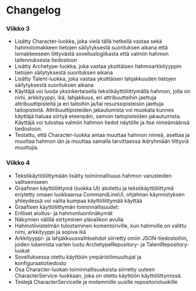 # Changelog

### Viikko 3

- Lisätty Character-luokka, joka vielä tällä hetkellä vastaa sekä hahmolomakkeen tietojen säilytyksestä suorituksen aikana että lomakkeeseen liittyvästä sovelluslogiikasta että valmiin hahmon tallennuksesta tiedostoon
- Lisätty Archetype-luokka, joka vastaa yksittäisen hahmoarkkityyppin tietojen säilytyksestä suorituksen aikana
- Lisätty Talent-luokka, joka vastaa yksittäisen lahjakkuuden tietojen säilytyksestä suorituksen aikana
- Käyttäjä voi luoda yksinkertaisella tekstikäyttöliittymällä hahmon, jolla on nimi, arkkityyppi, ikä, lahjakkuus, eri attribuutteihin jaettuja attribuuttipisteitä ja eri taitoihin ja/tai resurssipisteisiin jaettuja taitopisteitä. Attribuuttipisteiden jakautumista voi muokata kunnes käyttäjä haluaa siirtyä eteenpäin, samoin taitopisteiden jakautumista. Käyttäjä voi tulostaa valmiin hahmon tiedot näytölle ja itse nimeämäänsä tiedostoon.
- Testattu, että Character-luokka antaa muuttaa hahmon nimeä, asettaa ja muuttaa hahmon iän ja muuttaa samalla tarvittaessa ikäryhmään liittyviä muuttujia.

### Viikko 4

- Tekstikäyttöliittymään lisätty toiminnallisuus hahmon varusteiden valitsemiseen
- Graafinen käyttöliittymä (luokka UI) aloitettu ja tekstikäyttöliittymä eriytetty omaan luokkaansa CommandLineUI, ohjelman käynnistyksen yhteydessä voi valita kumpaa käyttöliittymää käyttää
- Graafisen käyttöliittymän toiminnallisuudet:
 - Erilliset aloitus- ja hahmonluontinäkymät
 - Näkymien välillä siirtyminen ylävalikon avulla
 - Hahmotiivistelmän tulostaminen komentoriville, kun hahmolle on valittu nimi, arkkityyppi ja sopiva ikä
- Arkkityyppi- ja lahjakkuusvaihtoehdot siirretty omiin JSON-tiedostoihin, joiden lukemista varten luotu ArchetypeRepository- ja TalentRepository-luokat
- Sovelluksessa otettu käyttöön ympäristömuuttujat ja konfiguraatiotiedosto
- Osa Character-luokan toiminnallisuuksista siirretty uuteen CharacterService-luokkaan, joka on otettu käyttöön käyttöliittymissä.
- Testejä CharacterServicelle ja molemmille uusille repositorioluokille